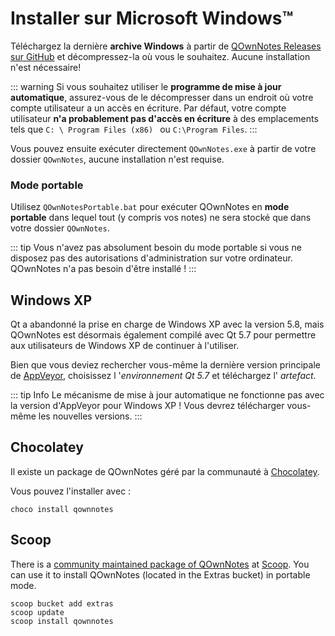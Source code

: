 # Installer sur Microsoft Windows™

Téléchargez la dernière **archive Windows** à partir de [QOwnNotes Releases sur GitHub](https://github.com/pbek/QOwnNotes/releases) et décompressez-la où vous le souhaitez. Aucune installation n'est nécessaire!

::: warning
Si vous souhaitez utiliser le **programme de mise à jour automatique**, assurez-vous de le décompresser dans un endroit où votre compte utilisateur a un accès en écriture. Par défaut, votre compte utilisateur **n'a probablement pas d'accès en écriture** à des emplacements tels que `C: \ Program Files (x86) ` ou `C:\Program Files`.
:::

Vous pouvez ensuite exécuter directement `QOwnNotes.exe` à partir de votre dossier `QOwnNotes`, aucune installation n'est requise.

### Mode portable

Utilisez `QOwnNotesPortable.bat` pour exécuter QOwnNotes en **mode portable** dans lequel tout (y compris vos notes) ne sera stocké que dans votre dossier `QOwnNotes`.

::: tip
Vous n'avez pas absolument besoin du mode portable si vous ne disposez pas des autorisations d'administration sur votre ordinateur. QOwnNotes n'a pas besoin d'être installé !
:::

## Windows XP

Qt a abandonné la prise en charge de Windows XP avec la version 5.8, mais QOwnNotes est désormais également compilé avec Qt 5.7 pour permettre aux utilisateurs de Windows XP de continuer à l'utiliser.

Bien que vous deviez rechercher vous-même la dernière version principale de [AppVeyor](https://ci.appveyor.com/project/pbek/qownnotes/history), choisissez l '*environnement Qt 5.7* et téléchargez l' *artefact*.

::: tip Info
Le mécanisme de mise à jour automatique ne fonctionne pas avec la version d'AppVeyor pour Windows XP ! Vous devrez télécharger vous-même les nouvelles versions.
:::

## Chocolatey

Il existe un package de QOwnNotes géré par la communauté à [Chocolatey](https://chocolatey.org/packages/qownnotes/).

Vous pouvez l'installer avec :

```shell
choco install qownnotes
```

## Scoop

There is a [community maintained package of QOwnNotes](https://github.com/ScoopInstaller/Extras/blob/master/bucket/qownnotes.json) at [Scoop](https://scoop.sh/). You can use it to install QOwnNotes (located in the Extras bucket) in portable mode.

```shell
scoop bucket add extras
scoop update
scoop install qownnotes
```
